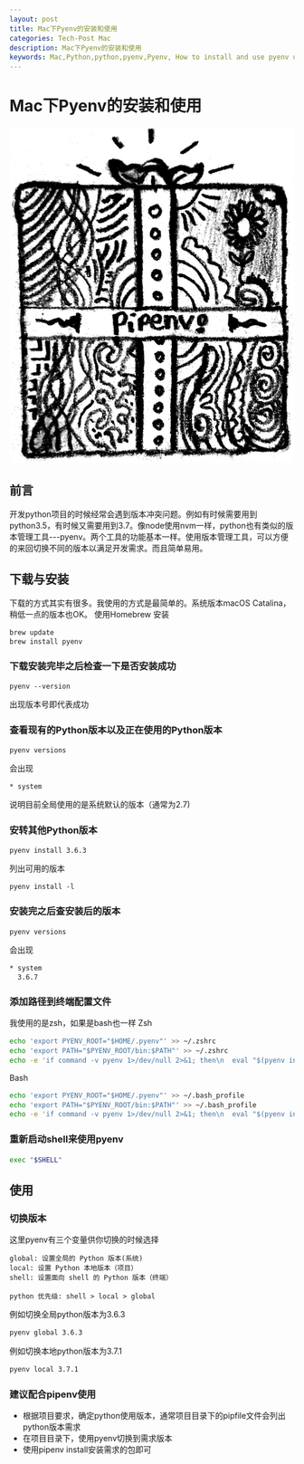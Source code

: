 ```yaml
---
layout: post
title: Mac下Pyenv的安装和使用
categories: Tech-Post Mac
description: Mac下Pyenv的安装和使用
keywords: Mac,Python,python,pyenv,Pyenv, How to install and use pyenv under Mac by zsh.
---
```


# Mac下Pyenv的安装和使用

![Pyenv](/images/blog/pipenv.png)

## 前言 

开发python项目的时候经常会遇到版本冲突问题。例如有时候需要用到python3.5，有时候又需要用到3.7。像node使用nvm一样，python也有类似的版本管理工具---pyenv。两个工具的功能基本一样。使用版本管理工具，可以方便的来回切换不同的版本以满足开发需求。而且简单易用。

## 下载与安装

下载的方式其实有很多。我使用的方式是最简单的。系统版本macOS Catalina，稍低一点的版本也OK。
使用Homebrew 安装
```
brew update
brew install pyenv
```

### 下载安装完毕之后检查一下是否安装成功
```
pyenv --version 
```
出现版本号即代表成功

### 查看现有的Python版本以及正在使用的Python版本
```
pyenv versions
```
会出现
```
* system
```
说明目前全局使用的是系统默认的版本（通常为2.7)

### 安转其他Python版本
```
pyenv install 3.6.3
```
列出可用的版本
```
pyenv install -l
```

### 安装完之后查安装后的版本
```
pyenv versions
```
会出现
```
* system
  3.6.7
```

### 添加路径到终端配置文件
我使用的是zsh，如果是bash也一样
Zsh
```zsh
echo 'export PYENV_ROOT="$HOME/.pyenv"' >> ~/.zshrc
echo 'export PATH="$PYENV_ROOT/bin:$PATH"' >> ~/.zshrc
echo -e 'if command -v pyenv 1>/dev/null 2>&1; then\n  eval "$(pyenv init -)"\nfi' >> ~/.zshrc
```
Bash
```bash
echo 'export PYENV_ROOT="$HOME/.pyenv"' >> ~/.bash_profile
echo 'export PATH="$PYENV_ROOT/bin:$PATH"' >> ~/.bash_profile
echo -e 'if command -v pyenv 1>/dev/null 2>&1; then\n  eval "$(pyenv init -)"\nfi' >> ~/.bash_profile
```
### 重新启动shell来使用pyenv
```zsh
exec "$SHELL"
```

## 使用
### 切换版本
这里pyenv有三个变量供你切换的时候选择
```
global: 设置全局的 Python 版本(系统)
local: 设置 Python 本地版本（项目）
shell: 设置面向 shell 的 Python 版本（终端）

python 优先级: shell > local > global
```

例如切换全局python版本为3.6.3
```zsh
pyenv global 3.6.3
```

例如切换本地python版本为3.7.1
```zsh
pyenv local 3.7.1
```

### 建议配合pipenv使用
* 根据项目要求，确定python使用版本，通常项目目录下的pipfile文件会列出python版本需求
* 在项目目录下，使用pyenv切换到需求版本
* 使用pipenv install安装需求的包即可



